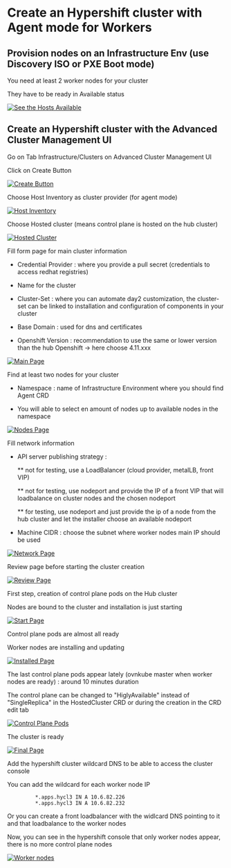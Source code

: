 # Create an Hypershift cluster with Agent mode for Workers

## Provision nodes on an Infrastructure Env (use Discovery ISO or PXE Boot mode)

   You need at least 2 worker nodes for your cluster
   
   They have to be ready in Available status

[![See the Hosts Available](https://github.com/fdavalo/mce-agent-provision-vms/blob/main/agent-vsphere.png?raw=true)](agent-vsphere.png)

## Create an Hypershift cluster with the Advanced Cluster Management UI

   Go on Tab Infrastructure/Clusters on Advanced Cluster Management UI
   
   Click on Create Button

[![Create Button](https://github.com/fdavalo/hypershift-agent-mode/blob/main/hypershift-create-button.png?raw=true)](hypershift-create-button.png)

   Choose Host Inventory as cluster provider (for agent mode)

[![Host Inventory](https://github.com/fdavalo/hypershift-agent-mode/blob/main/hypershift-create-choose-hostinventory.png?raw=true)](hypershift-create-choose-hostinventory.png)

   Choose Hosted cluster (means control plane is hosted on the hub cluster)

[![Hosted Cluster](https://github.com/fdavalo/hypershift-agent-mode/blob/main/hypershift-create-choose-hosted.png?raw=true)](hypershift-create-choose-hosted.png)

   Fill form page for main cluster information

* Credential Provider : where you provide a pull secret (credentials to access redhat registries)

* Name for the cluster

* Cluster-Set : where you can automate day2 customization, the cluster-set can be linked to installation and configuration of components in your cluster

* Base Domain : used for dns and certificates

* Openshift Version : recommendation to use the same or lower version than the hub Openshift -> here choose 4.11.xxx

[![Main Page](https://github.com/fdavalo/hypershift-agent-mode/blob/main/hypershift-create-ui-details.png?raw=true)](hypershift-create-ui-details.png)

   Find at least two nodes for your cluster

* Namespace : name of Infrastructure Environment where you should find Agent CRD

* You will able to select en amount of nodes up to available nodes in the namespace

[![Nodes Page](https://github.com/fdavalo/hypershift-agent-mode/blob/main/hypershift-create-ui-nodepools.png?raw=true)](hypershift-create-ui-nodepools.png)

   Fill network information

* API server publishing strategy : 

  ** not for testing, use a LoadBalancer (cloud provider, metalLB, front VIP)
        
  ** not for testing, use nodeport and provide the IP of a front VIP that will loadbalance on cluster nodes and the chosen nodeport

  ** for testing, use nodeport and just provide the ip of a node from the hub cluster and let the installer choose an available nodeport
        
* Machine CIDR : choose the subnet where worker nodes main IP should be used 

[![Network Page](https://github.com/fdavalo/hypershift-agent-mode/blob/main/hypershift-create-ui-network.png?raw=true)](hypershift-create-ui-network.png)

   Review page before starting the cluster creation

[![Review Page](https://github.com/fdavalo/hypershift-agent-mode/blob/main/hypershift-create-ui-review.png?raw=true)](hypershift-create-ui-review.png)

   First step, creation of control plane pods on the Hub cluster
   
   Nodes are bound to the cluster and installation is just starting

[![Start Page](https://github.com/fdavalo/hypershift-agent-mode/blob/main/hypershift-create-starting-nodes.png?raw=true)](hypershift-create-starting-nodes.png)

   Control plane pods are almost all ready
   
   Worker nodes are installing and updating

[![Installed Page](https://github.com/fdavalo/hypershift-agent-mode/blob/main/hypershift-create-installed.png?raw=true)](hypershift-create-installed.png)

   The last control plane pods appear lately (ovnkube master when worker nodes are ready) : around 10 minutes duration
   
   The control plane can be changed to "HiglyAvailable" instead of "SingleReplica" in the HostedCluster CRD or during the creation in the CRD edit tab
   
[![Control Plane Pods](https://github.com/fdavalo/hypershift-agent-mode/blob/main/hypershift-control-plane-pods.png?raw=true)](hypershift-control-plane-pods.png)

   The cluster is ready
   
[![Final Page](https://github.com/fdavalo/hypershift-agent-mode/blob/main/hypershift-create-final.png?raw=true)](hypershift-create-final.png)

   Add the hypershift cluster wildcard DNS to be able to access the cluster console
   
   You can add the wildcard for each worker node IP
   
             *.apps.hycl3 IN A 10.6.82.226
             *.apps.hycl3 IN A 10.6.82.232

   Or you can create a front loadbalancer with the widlcard DNS pointing to it and that loadbalance to the worker nodes

   Now, you can see in the hypershift console that only worker nodes appear, there is no more control plane nodes
   
[![Worker nodes](https://github.com/fdavalo/hypershift-agent-mode/blob/main/hypershift-cluster-nodes.png?raw=true)](hypershift-cluster-nodes.png)

